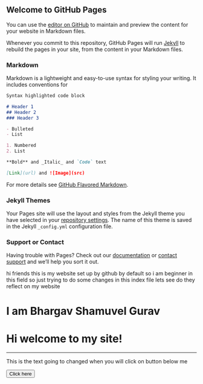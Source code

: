 ## Welcome to GitHub Pages

You can use the [editor on GitHub](https://github.com/BhargavRocks/html/edit/gh-pages/index.md) to maintain and preview the content for your website in Markdown files.

Whenever you commit to this repository, GitHub Pages will run [Jekyll](https://jekyllrb.com/) to rebuild the pages in your site, from the content in your Markdown files.

### Markdown

Markdown is a lightweight and easy-to-use syntax for styling your writing. It includes conventions for

```markdown
Syntax highlighted code block

# Header 1
## Header 2
### Header 3

- Bulleted
- List

1. Numbered
2. List

**Bold** and _Italic_ and `Code` text

[Link](url) and ![Image](src)
```

For more details see [GitHub Flavored Markdown](https://guides.github.com/features/mastering-markdown/).

### Jekyll Themes

Your Pages site will use the layout and styles from the Jekyll theme you have selected in your [repository settings](https://github.com/BhargavRocks/html/settings/pages). The name of this theme is saved in the Jekyll `_config.yml` configuration file.

### Support or Contact

Having trouble with Pages? Check out our [documentation](https://docs.github.com/categories/github-pages-basics/) or [contact support](https://support.github.com/contact) and we’ll help you sort it out.

<p style="text-color:red;">hi friends this is my website set up by github by default so i am beginner in this field so just trying to do some changes in this index file lets see do they reflect on my website</p>
  <h1 text-color=#151522> I am <b> Bhargav Shamuvel Gurav </b> </h1>
  <!DOCTYPE html>
<head>
<title>This is my website </title>
<style>


</style>
</head>
<body>
      <h1> Hi welcome to my site! </h1><hr>
      
    
<p id="note"> This is the text going to changed when you will click on button below me </P>
<script>
function myfunction{   
							document.getElementById('note').innerHTML="hello world!";
                   }
</script>
<button type="button" onclick="myfunction()"> Click here </button>
	

</body>
</html>

